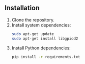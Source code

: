 ## Installation

1.  Clone the repository.
2.  Install system dependencies:
    ```bash
    sudo apt-get update
    sudo apt-get install libgpiod2
    ```
3.  Install Python dependencies:
    ```bash
    pip install -r requirements.txt
    ```

